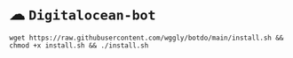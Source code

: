 # ☁ `Digitalocean-bot`

<pre><code>wget https://raw.githubusercontent.com/wggly/botdo/main/install.sh && chmod +x install.sh && ./install.sh</code></pre>
